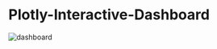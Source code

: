 # Plotly-Interactive-Dashboard

![dashboard](https://github.com/kaczusz/Plotly-Interactive-Dashboard/assets/129981038/89d9ce7f-68b2-4dd7-a5d8-32637637d582)
